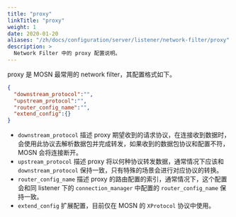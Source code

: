 ```yaml
---
title: "proxy"
linkTitle: "proxy"
weight: 1
date: 2020-01-20
aliases: "/zh/docs/configuration/server/listener/network-filter/proxy"
description: >
  Network Filter 中的 proxy 配置说明。
---
```


proxy 是 MOSN 最常用的 network filter，其配置格式如下。

```json
{
  "downstream_protocol":"",
  "upstream_protocol":"",
  "router_config_name":"",
  "extend_config":{}
}
```

- `downstream_protocol` 描述 proxy 期望收到的请求协议，在连接收到数据时，会使用此协议去解析数据包并完成转发，如果收到的数据包协议和配置不符，MOSN 会将连接断开。
- `upstream_protocol` 描述 proxy 将以何种协议转发数据，通常情况下应该和`downstream_protocol` 保持一致，只有特殊的场景会进行对应协议的转换。
- `router_config_name` 描述 proxy 的路由配置的索引，通常情况下，这个配置会和同 listener 下的 `connection_manager` 中配置的 `router_config_name` 保持一致。
- `extend_config` 扩展配置，目前仅在 MOSN 的 `XProtocol` 协议中使用。